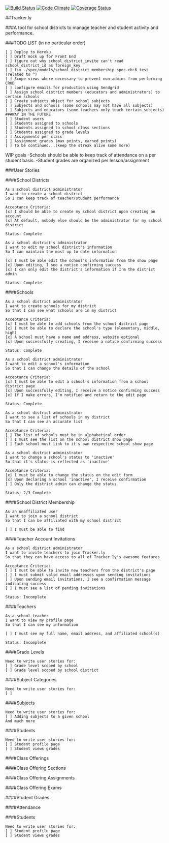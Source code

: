 [![Build Status](https://travis-ci.org/swatkns785/trackerly.svg?branch=master)](https://travis-ci.org/swatkns785/trackerly) [![Code Climate](https://codeclimate.com/github/swatkns785/trackerly.png)](https://codeclimate.com/github/swatkns785/trackerly) [![Coverage Status](https://coveralls.io/repos/swatkns785/trackerly/badge.png)](https://coveralls.io/r/swatkns785/trackerly)

##Tracker.ly

###A tool for school districts to manage teacher and student activity and performance.

###TODO LIST (in no particular order)
```
[ ] Deploy to Heroku
[ ] Draft mock up for Front End
[ ] figure out why school_district_invite can't read school_district_id as foreign_key
[ ] fix ./spec/models/school_district_membership_spec.rb:6 test (related to ^)
[ ] Scope views where necessary to prevent non-admins from performing CRUD
[ ] configure emails for production using Sendgrid
[ ] Assign school district members (educators and administrators) to certain schools
[ ] Create subjects object for school subjects
[ ] Subjects and schools (some schools may not have all subjects)
[ ] Subjects and educators (some teachers only teach certain subjects)
###WAY IN THE FUTURE
[ ] Student users
[ ] Students assigned to schools
[ ] Students assigned to school class sections
[ ] Students assigned to grade levels
[ ] Assignments per class
[ ] Assignment grades (max points, earned points)
[ ] To be continued...(keep the streak alive some more)
```

WIP goals
-Schools should be able to keep track of attendance on a per student basis.
-Student grades are organized per lesson/assignment

###User Stories

####School Districts
```
As a school district administrator
I want to create a school district
So I can keep track of teacher/student performance

Acceptance Criteria:
[x] I should be able to create my school district upon creating an account
[x] At default, nobody else should be the administrator for my school district

Status: Complete
```
```
As a school district's administrator
I want to edit my school district's information
So I can maintain the most up to date information

[x] I must be able edit the school's information from the show page
[x] Upon editing, I see a notice confirming success
[x] I can only edit the district's information if I'm the district admin

Status: Complete
```

####Schools
```
As a school district administrator
I want to create schools for my district
So that I can see what schools are in my district

Acceptance Criteria:
[x] I must be able to add schools from the school district page
[x] I must be able to declare the school's type (elementary, middle, high)
[x] A school must have a name and address, website optional
[x] Upon successfully creating, I receive a notice confirming success

Status: Complete
```
```
As a school district administrator
I want to edit a school's information
So that I can change the details of the school

Acceptance Criteria:
[x] I must be able to edit a school's information from a school district page
[x] Upon successfully editing, I receive a notice confirming success
[x] If I make errors, I'm notified and return to the edit page

Status: Complete
```
```
As a school district administrator
I want to see a list of schools in my district
So that I can see an accurate list

Acceptance Criteria:
[ ] The list of schools must be in alphabetical order
[ ] I must see the list on the school district show page
[ ] Each school must link to it's own respective school show page
```
```
As a school district administrator
I want to change a school's status to 'inactive'
So that it's status is reflected as 'inactive'

Acceptance Criteria:
[x] I must be able to change the status on the edit form
[x] Upon declaring a school 'inactive', I receive confirmation
[ ] Only the district admin can change the status

Status: 2/3 Complete
```
####School District Membership
```
As an unaffiliated user
I want to join a school district
So that I can be affiliated with my school district

[ ] I must be able to find
```

####Teacher Account Invitations
```
As a school district administrator
I want to invite teachers to join Tracker.ly
So that they can have access to all of Tracker.ly's awesome features

Acceptance Criteria:
[ ] I must be able to invite new teachers from the district's page
[ ] I must submit valid email addresses upon sending invitations
[ ] Upon sending email invitations, I see a confirmation message indicating success
[ ] I must see a list of pending invitations

Status: Incomplete
```

####Teachers
```
As a school teacher
I want to view my profile page
So that I can see my information

[ ] I must see my full name, email address, and affiliated school(s)

Status: Incomplete
```

####Grade Levels
```
Need to write user stories for:
[ ] Grade level scoped by school
[ ] Grade level scoped by school district
```

####Subject Categories
```
Need to write user stories for:
[ ]
```

####Subjects
```
Need to write user stories for:
[ ] Adding subjects to a given school
And much more
```
####Students
```
Need to write user stories for:
[ ] Student profile page
[ ] Student views grades

```
####Class Offerings

####Class Offering Sections

####Class Offering Assignments

####Class Offering Exams

####Student Grades

####Attendance

####Students
```
Need to write user stories for:
[ ] Student profile page
[ ] Student views grades

```
